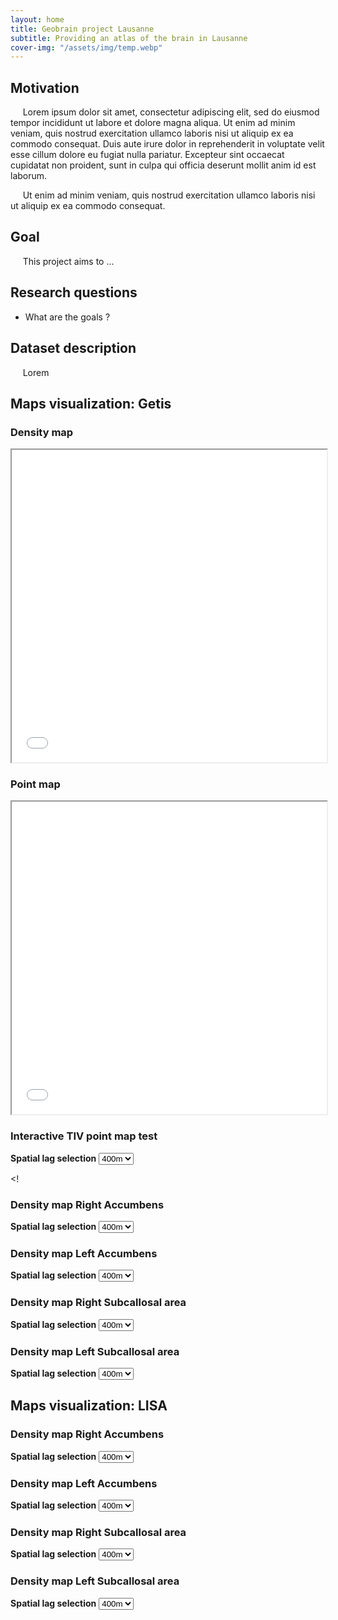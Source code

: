 ```yaml
---
layout: home
title: Geobrain project Lausanne
subtitle: Providing an atlas of the brain in Lausanne
cover-img: "/assets/img/temp.webp"
---
```


## Motivation

&nbsp;&nbsp;&nbsp;&nbsp; Lorem ipsum dolor sit amet, consectetur adipiscing elit, sed do eiusmod tempor incididunt ut labore et dolore magna aliqua. Ut enim ad minim veniam, quis nostrud exercitation ullamco laboris nisi ut aliquip ex ea commodo consequat. Duis aute irure dolor in reprehenderit in voluptate velit esse cillum dolore eu fugiat nulla pariatur. Excepteur sint occaecat cupidatat non proident, sunt in culpa qui officia deserunt mollit anim id est laborum. 

&nbsp;&nbsp;&nbsp;&nbsp; Ut enim ad minim veniam, quis nostrud exercitation ullamco laboris nisi ut aliquip ex ea commodo consequat.

## Goal

&nbsp;&nbsp;&nbsp;&nbsp; This project aims to ...

## Research questions

- What are the goals ?

## Dataset description

&nbsp;&nbsp;&nbsp;&nbsp; Lorem


## Maps visualization: Getis 

### Density map
<iframe src="maps/map_dense.html" width="100%" height="500px"></iframe>

### Point map
<iframe src="maps/map_points.html" width="100%" height="500px"></iframe>



### Interactive TIV point map test

**Spatial lag selection**
<select id="variableSelect">
    <option value="CG400_X_F2_F2_TIV_adj">400m</option>
    <option value="CG500_X_F2_F2_TIV_adj">500m</option>
    <option value="CG600_X_F2_F2_TIV_adj">600m</option>
    <option value="CG800_X_F2_F2_TIV_adj">800m</option>
</select>

<!-- Container to display the map -->
<div id="mapContainer"></div>

<!-- Script to handle map display based on user selection -->
<script>
    function displayMap() {
        var selectedVariable = document.getElementById("variableSelect").value;
        
        // Code to display the map based on the selectedVariable
        var iframe = document.createElement('iframe');
        iframe.src = "maps/map_points_" + selectedVariable + ".html";
        iframe.width = "90%";
        iframe.height = "400px";
        
        // Replace the content of mapContainer with the updated map
        var mapContainer = document.getElementById("mapContainer");
        mapContainer.innerHTML = '';
        mapContainer.appendChild(iframe);
    }

    document.getElementById("variableSelect").addEventListener("change", displayMap);

    displayMap();
</script>


<!
### Density map Right Accumbens

**Spatial lag selection**
<select id="variableSelectGRA">
    <option value="CG400_X_F2_F2_RightAccumbensArea_adj">400m</option>
    <option value="CG500_X_F2_F2_RightAccumbensArea_adj">500m</option>
    <option value="CG600_X_F2_F2_RightAccumbensArea_adj">600m</option>
    <option value="CG800_X_F2_F2_RightAccumbensArea_adj">800m</option>
</select>

<!-- Container to display the map -->
<div id="mapContainerGRA"></div>

<!-- Script to handle map display based on user selection -->
<script>
    function displayMapGRA() {
        var selectedVariableGRA = document.getElementById("variableSelectGRA").value;
        
        // Code to display the map based on the selectedVariable
        var iframeGRA = document.createElement('iframe');
        iframeGRA.src = "maps/map_density_" + selectedVariableGRA + ".html";
        iframeGRA.width = "90%";
        iframeGRA.height = "400px";
        
        // Replace the content of mapContainer with the updated map
        var mapContainerGRA = document.getElementById("mapContainerGRA");
        mapContainerGRA.innerHTML = '';
        mapContainerGRA.appendChild(iframe);
    }

    document.getElementById("variableSelectGRA").addEventListener("change", displayMapGRA);

    displayMapGRA();
</script>

### Density map Left Accumbens

**Spatial lag selection**
<select id="variableSelectGLA">
    <option value="CG400_X_F2_F2_LeftAccumbensArea_adj">400m</option>
    <option value="CG500_X_F2_F2_LeftAccumbensArea_adj">500m</option>
    <option value="CG600_X_F2_F2_LeftAccumbensArea_adj">600m</option>
    <option value="CG800_X_F2_F2_LeftAccumbensArea_adj">800m</option>
</select>

<!-- Container to display the map -->
<div id="mapContainer"></div>

<!-- Script to handle map display based on user selection -->
<script>
    function displayMap() {
        var selectedVariableGLA = document.getElementById("variableSelectGLA").value;
        
        // Code to display the map based on the selectedVariable
        var iframe = document.createElement('iframe');
        iframe.src = "maps/map_density_" + selectedVariableGLA + ".html";
        iframe.width = "90%";
        iframe.height = "400px";
        
        // Replace the content of mapContainer with the updated map
        var mapContainer = document.getElementById("mapContainer");
        mapContainer.innerHTML = '';
        mapContainer.appendChild(iframe);
    }

    document.getElementById("variableSelectGLA").addEventListener("change", displayMap);

    displayMap();
</script>


### Density map Right Subcallosal area

**Spatial lag selection**
<select id="variableSelect">
    <option value="CG400_X_F2_F2_RightSCASubcallosalArea_adj">400m</option>
    <option value="CG500_X_F2_F2_RightSCASubcallosalArea_adj">500m</option>
    <option value="CG600_X_F2_F2_RightSCASubcallosalArea_adj">600m</option>
    <option value="CG800_X_F2_F2_RightSCASubcallosalArea_adj">800m</option>
</select>

<!-- Container to display the map -->
<div id="mapContainer"></div>

<!-- Script to handle map display based on user selection -->
<script>
    function displayMap() {
        var selectedVariable = document.getElementById("variableSelect").value;
        
        // Code to display the map based on the selectedVariable
        var iframe = document.createElement('iframe');
        iframe.src = "maps/map_density_" + selectedVariable + ".html";
        iframe.width = "90%";
        iframe.height = "400px";
        
        // Replace the content of mapContainer with the updated map
        var mapContainer = document.getElementById("mapContainer");
        mapContainer.innerHTML = '';
        mapContainer.appendChild(iframe);
    }

    document.getElementById("variableSelect").addEventListener("change", displayMap);

    displayMap();
</script>


### Density map Left Subcallosal area

**Spatial lag selection**
<select id="variableSelect">
    <option value="CG400_X_F2_F2_LeftSCASubcallosalArea_adj">400m</option>
    <option value="CG500_X_F2_F2_LeftSCASubcallosalArea_adj">500m</option>
    <option value="CG600_X_F2_F2_LeftSCASubcallosalArea_adj">600m</option>
    <option value="CG800_X_F2_F2_LeftSCASubcallosalArea_adj">800m</option>
</select>

<!-- Container to display the map -->
<div id="mapContainer"></div>

<!-- Script to handle map display based on user selection -->
<script>
    function displayMap() {
        var selectedVariable = document.getElementById("variableSelect").value;
        
        // Code to display the map based on the selectedVariable
        var iframe = document.createElement('iframe');
        iframe.src = "maps/map_density_" + selectedVariable + ".html";
        iframe.width = "90%";
        iframe.height = "400px";
        
        // Replace the content of mapContainer with the updated map
        var mapContainer = document.getElementById("mapContainer");
        mapContainer.innerHTML = '';
        mapContainer.appendChild(iframe);
    }

    document.getElementById("variableSelect").addEventListener("change", displayMap);

    displayMap();
</script>


## Maps visualization: LISA

### Density map Right Accumbens

**Spatial lag selection**
<select id="variableSelect">
    <option value="CG400_X_F2_F2_RightAccumbensArea_adj">400m</option>
    <option value="CG500_X_F2_F2_RightAccumbensArea_adj">500m</option>
    <option value="CG600_X_F2_F2_RightAccumbensArea_adj">600m</option>
    <option value="CG800_X_F2_F2_RightAccumbensArea_adj">800m</option>
</select>

<!-- Container to display the map -->
<div id="mapContainer"></div>

<!-- Script to handle map display based on user selection -->
<script>
    function displayMap() {
        var selectedVariable = document.getElementById("variableSelect").value;
        
        // Code to display the map based on the selectedVariable
        var iframe = document.createElement('iframe');
        iframe.src = "maps/LISA_map_density_" + selectedVariable + ".html";
        iframe.width = "90%";
        iframe.height = "400px";
        
        // Replace the content of mapContainer with the updated map
        var mapContainer = document.getElementById("mapContainer");
        mapContainer.innerHTML = '';
        mapContainer.appendChild(iframe);
    }

    document.getElementById("variableSelect").addEventListener("change", displayMap);

    displayMap();
</script>

### Density map Left Accumbens

**Spatial lag selection**
<select id="variableSelect">
    <option value="CG400_X_F2_F2_LeftAccumbensArea_adj">400m</option>
    <option value="CG500_X_F2_F2_LeftAccumbensArea_adj">500m</option>
    <option value="CG600_X_F2_F2_LeftAccumbensArea_adj">600m</option>
    <option value="CG800_X_F2_F2_LeftAccumbensArea_adj">800m</option>
</select>

<!-- Container to display the map -->
<div id="mapContainer"></div>

<!-- Script to handle map display based on user selection -->
<script>
    function displayMap() {
        var selectedVariable = document.getElementById("variableSelect").value;
        
        // Code to display the map based on the selectedVariable
        var iframe = document.createElement('iframe');
        iframe.src = "maps/LISA_map_density_" + selectedVariable + ".html";
        iframe.width = "90%";
        iframe.height = "400px";
        
        // Replace the content of mapContainer with the updated map
        var mapContainer = document.getElementById("mapContainer");
        mapContainer.innerHTML = '';
        mapContainer.appendChild(iframe);
    }

    document.getElementById("variableSelect").addEventListener("change", displayMap);

    displayMap();
</script>


### Density map Right Subcallosal area

**Spatial lag selection**
<select id="variableSelect">
    <option value="CG400_X_F2_F2_RightSCASubcallosalArea_adj">400m</option>
    <option value="CG500_X_F2_F2_RightSCASubcallosalArea_adj">500m</option>
    <option value="CG600_X_F2_F2_RightSCASubcallosalArea_adj">600m</option>
    <option value="CG800_X_F2_F2_RightSCASubcallosalArea_adj">800m</option>
</select>

<!-- Container to display the map -->
<div id="mapContainer"></div>

<!-- Script to handle map display based on user selection -->
<script>
    function displayMap() {
        var selectedVariable = document.getElementById("variableSelect").value;
        
        // Code to display the map based on the selectedVariable
        var iframe = document.createElement('iframe');
        iframe.src = "maps/LISA_map_density_" + selectedVariable + ".html";
        iframe.width = "90%";
        iframe.height = "400px";
        
        // Replace the content of mapContainer with the updated map
        var mapContainer = document.getElementById("mapContainer");
        mapContainer.innerHTML = '';
        mapContainer.appendChild(iframe);
    }

    document.getElementById("variableSelect").addEventListener("change", displayMap);

    displayMap();
</script>


### Density map Left Subcallosal area

**Spatial lag selection**
<select id="variableSelect">
    <option value="CG400_X_F2_F2_LeftSCASubcallosalArea_adj">400m</option>
    <option value="CG500_X_F2_F2_LeftSCASubcallosalArea_adj">500m</option>
    <option value="CG600_X_F2_F2_LeftSCASubcallosalArea_adj">600m</option>
    <option value="CG800_X_F2_F2_LeftSCASubcallosalArea_adj">800m</option>
</select>

<!-- Container to display the map -->
<div id="mapContainer"></div>

<!-- Script to handle map display based on user selection -->
<script>
    function displayMap() {
        var selectedVariable = document.getElementById("variableSelect").value;
        
        // Code to display the map based on the selectedVariable
        var iframe = document.createElement('iframe');
        iframe.src = "maps/LISA_map_density_" + selectedVariable + ".html";
        iframe.width = "90%";
        iframe.height = "400px";
        
        // Replace the content of mapContainer with the updated map
        var mapContainer = document.getElementById("mapContainer");
        mapContainer.innerHTML = '';
        mapContainer.appendChild(iframe);
    }

    document.getElementById("variableSelect").addEventListener("change", displayMap);

    displayMap();
</script>
>
